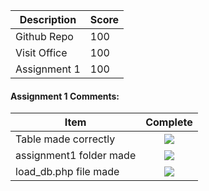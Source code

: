 | Description                             | Score |
|-----------------------------------------|-------|
| Github Repo                             |  100  |
| Visit Office                            | 100  |
| Assignment 1                            |  100  |


#### Assignment 1 Comments:

| Item                             | Complete |
|-----------------------------------------|:-------:|
| Table made correctly                    |   ![](http://f.cl.ly/items/3E231i211n2E042B1U3K/right.png)   |
| assignment1 folder made                 |  ![](http://f.cl.ly/items/3E231i211n2E042B1U3K/right.png)  |
| load_db.php file made                   |  ![](http://f.cl.ly/items/3E231i211n2E042B1U3K/right.png)  |
